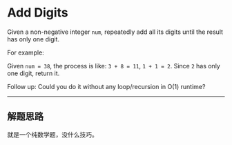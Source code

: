 # Add Digits #

Given a non-negative integer `num`, repeatedly add all its digits until the result has only one digit.

For example:

Given `num = 38`, the process is like: `3 + 8 = 11`, `1 + 1 = 2`. Since `2` has only one digit, return it.

Follow up:
Could you do it without any loop/recursion in O(1) runtime? 

---

## 解题思路 ##
就是一个纯数学题，没什么技巧。